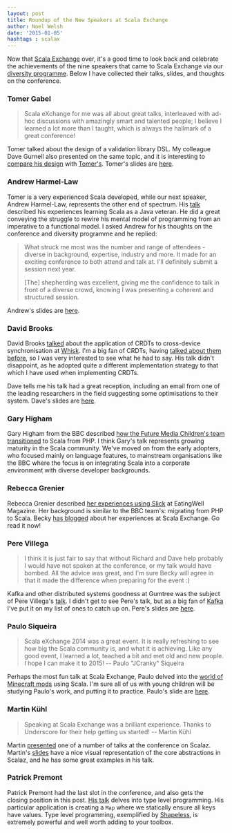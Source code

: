```yaml
---
layout: post
title: Roundup of the New Speakers at Scala Exchange
author: Noel Welsh
date: '2015-01-05'
hashtags : scalax
---
```


Now that [Scala Exchange](https://skillsmatter.com/conferences/1948-scala-exchange-2014#program) over, it's a good time to look back and celebrate the achievements of the nine speakers that came to Scala Exchange via our [diversity programme](http://underscoreconsulting.com/blog/posts/2014/06/30/underscores-new-speaker-program.html). Below I have collected their talks, slides, and thoughts on the conference.

<!-- break -->

<!-- break -->

### Tomer Gabel

> Scala eXchange for me was all about great talks, interleaved with ad-hoc discussions with amazingly smart and talented people; I believe I learned a lot more than I taught, which is always the hallmark of a great conference! 

Tomer talked about the design of a validation library DSL. My colleague Dave Gurnell also presented on the same topic, and it is interesting to [compare his design](https://skillsmatter.com/skillscasts/5837-functional-data-validation) with [Tomer's](https://skillsmatter.com/skillscasts/5947-a-field-guide-to-dsl-design). Tomer's slides are [here](http://www.slideshare.net/holograph/a-field-guide-to-dsl-design-in-scala).


### Andrew Harmel-Law

Tomer is a very experienced Scala developed, while our next speaker, Andrew Harmel-Law,  represents the other end of spectrum. His [talk](https://skillsmatter.com/skillscasts/5835-bootstrapping-a-scala-mindset) described his experiences learning Scala as a Java veteran. He did a great conveying the struggle to rewire his mental model of programming from an imperative to a functional model. I asked Andrew for his thoughts on the conference and diversity programme and he replied:

> What struck me most was the number and range of attendees - diverse in background, expertise, industry and more.  It made for an exciting conference to both attend and talk at.  I'll definitely submit a session next year.
>
> [The] shepherding was excellent, giving me the confidence to talk in front of a diverse crowd, knowing I was presenting a coherent and structured session. 

Andrew's slides are [here](http://www.slideshare.net/al94781/bootstrapping-a-scala-mindset-scala-exchange-2014).


### David Brooks

David Brooks [talked](https://skillsmatter.com/skillscasts/5838-shopping-around-with-crdts-at-whisk) about the application of CRDTs to cross-device synchronisation at [Whisk](http://whisk.co.uk). I'm a big fan of CRDTs, having [talked about them before](http://underscore.io/blog/posts/2013/12/20/crdts-for-fun-and-eventual-profit.html), so I was very interested to see what he had to say. His talk didn't disappoint, as he adopted quite a different implementation strategy to that which I have used when implementing CRDTs.

Dave tells me his talk had a great reception, including an email from one of the leading researchers in the field suggesting some optimisations to their system. Dave's slides are [here](http://www.slideshare.net/junglebarry/shopping-around-with-crdts-at-whisk).


### Gary Higham

Gary Higham from the BBC described [how the Future Media Children's team transitioned](https://skillsmatter.com/skillscasts/5839-playing-with-scala-moving-children-into-scala-and-play-at-the-bbc) to Scala from PHP. I think Gary's talk represents growing maturity in the Scala community. We've moved on from the early adopters, who focused mainly on language features, to mainstream organisations like the BBC where the focus is on integrating Scala into a corporate environment with diverse developer backgrounds.


### Rebecca Grenier

Rebecca Grenier described [her experiences using Slick](https://skillsmatter.com/skillscasts/5851-slick-bringing-scala-s-powerful-features-to-your-database-access) at EatingWell Magazine. Her background is similar to the BBC team's: migrating from PHP to Scala. Becky [has blogged](http://www.rebeccagrenier.com/speaking-at-scalax-2014) about her experiences at Scala Exchange. Go read it now!


### Pere Villega

> I think it is just fair to say that without Richard and Dave help probably I would have not spoken at the conference, or my talk would have bombed. All the advice was great, and I'm sure Becky will agree in that it made the difference when preparing for the event :) 

Kafka and other distributed systems goodness at Gumtree was the subject of Pere Villega's [talk](https://skillsmatter.com/skillscasts/5845-the-process-using-kafka-to-drive-microservices-architecture). I didn't get to see Pere's talk, but as a big fan of [Kafka](http://kafka.apache.org/) I've put it on my list of ones to catch up on. Pere's slides are [here](https://github.com/pvillega/talk_scalaX2014).


### Paulo Siqueira

> Scala eXchange 2014 was a great event. It is really refreshing to see how big the Scala community is, and what it is achieving. Like any good event, I learned a lot, teached a bit and met old and new people. I hope I can make it to 2015! -- Paulo "JCranky" Siqueira

Perhaps the most fun talk at Scala Exchange, Paulo delved into the [world of Minecraft mods](https://skillsmatter.com/skillscasts/5850-minecraft-and-scala-creating-a-dsl-to-enable-kids-to-create-minecraft-mods) using Scala. I'm sure all of us with young children will be studying Paulo's work, and putting it to practice. Paulo's slide are [here](http://www.slideshare.net/jcranky/minecraft-and-scala-creating-a-dsl-to-enable-kids-to-create-minecraft-mods).


### Martin Kühl

> Speaking at Scala Exchange was a brilliant experience. Thanks to Underscore for their help getting us started! -- Martin Kühl

Martin [presented](https://skillsmatter.com/skillscasts/5985-concrete-abstraction-with-scalaz) one of a number of talks at the conference on Scalaz. Martin's [slides](https://speakerdeck.com/mkhl/concrete-abstraction-with-scalaz-scala-exchange-2014) have a nice visual representation of the core abstractions in Scalaz, and he has some great examples in his talk. 


### Patrick Premont

Patrick Premont had the last slot in the conference, and also gets the closing position in this post. [His talk](https://skillsmatter.com/skillscasts/5949-evolving-identifiers-and-total-maps) delves into type level programming. His particular application is creating a `Map` where we statically ensure all keys have values. Type level programming, exemplified by [Shapeless](https://github.com/milessabin/shapeless), is extremely powerful and well worth adding to your toolbox.





